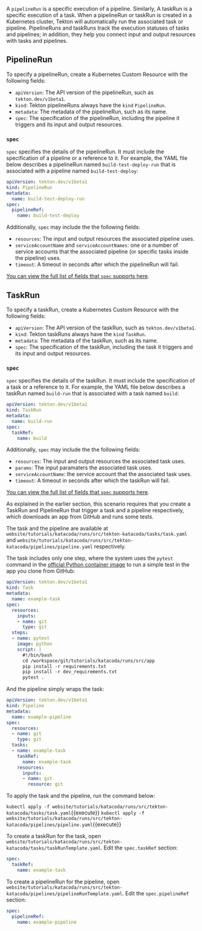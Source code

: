 A `pipelineRun` is a specific execution of a pipeline. Similarly, A taskRun is a
specific execution of a task. When a pipelineRun or taskRun is
created in a Kubernetes cluster, Tekton will automatically run the associated
task or pipeline. PipelineRuns and taskRuns track the execution statuses of
tasks and pipelines; in addition, they help you connect input and output
resources with tasks and pipelines.

## PipelineRun

To specify a pipelineRun, create a Kubernetes Custom Resource with the
following fields:

* `apiVersion`: The API version of the pipelineRun, such as `tekton.dev/v1beta1`.
* `kind`: Tekton pipelineRuns always have the `kind` `PipelineRun`.
* `metadata`: The metadata of the pipelineRun, such as its name.
* `spec`: The specification of the pipelineRun, including the pipeline it triggers
and its input and output resources.

### `spec`

`spec` specifies the details of the pipelineRun. It must include the
specification of a pipeline or a reference to it. For example, the YAML
file below describes a pipelineRun named `build-test-deploy-run` that is
associated with a pipeline named `build-test-deploy`:

```yaml
apiVersion: tekton.dev/v1beta1
kind: PipelineRun
metadata:
  name: build-test-deploy-run
spec:
  pipelineRef:
    name: build-test-deploy
```

Additionally, `spec` may include the the following fields:

* `resources`: The input and output resources the associated pipeline uses.
* `serviceAccountName` and `serviceAccountNames`: one or a number of service
accounts that the associated pipeline (or specific tasks inside the pipeline)
uses.
* `timeout`: A timeout in seconds after which the pipelineRun will fail.

[You can view the full list of fields that `spec` supports here](https://tekton.dev/docs/pipelines/pipelineruns/).

## TaskRun

To specify a taskRun, create a Kubernetes Custom Resource with the
following fields:

* `apiVersion`: The API version of the taskRun, such as `tekton.dev/v1beta1`.
* `kind`: Tekton taskRuns always have the `kind` `TaskRun`.
* `metadata`: The metadata of the taskRun, such as its name.
* `spec`: The specification of the taskRun, including the task it triggers
and its input and output resources.

### `spec`

`spec` specifies the details of the taskRun. It must include the
specification of a task or a reference to it. For example, the YAML
file below describes a taskRun named `build-run` that is
associated with a task named `build`:

```yaml
apiVersion: tekton.dev/v1beta1
kind: TaskRun
metadata:
  name: build-run
spec:
  taskRef:
    name: build
```

Additionally, `spec` may include the the following fields:

* `resources`: The input and output resources the associated task uses.
* `params`: The input paramaters the associated task uses.
* `serviceAccountName`: the service account that the associated task uses.
* `timeout`: A timeout in seconds after which the taskRun will fail.

[You can view the full list of fields that `spec` supports here](https://tekton.dev/docs/pipelines/taskruns/).

As explained in the earlier section, this scenario requires that you
create a TaskRun and PipelineRun that
trigger a task and a pipeline respectively, which downloads an app
from GitHub and runs some tests.

The task and the pipeline are available at
`website/tutorials/katacoda/runs/src/tekton-katacoda/tasks/task.yaml` and
`website/tutorials/katacoda/runs/src/tekton-katacoda/pipelines/pipeline.yaml`
respectively.

The task includes only one step, where
the system uses the `pytest` command in the [official Python container image](https://hub.docker.com/_/python)
to run a simple test in the app you clone from GitHub:

```yaml
apiVersion: tekton.dev/v1beta1
kind: Task
metadata:
  name: example-task
spec:
  resources:
    inputs:
    - name: git
      type: git
  steps:
  - name: pytest
    image: python
    script: |
      #!/bin/bash
      cd /workspace/git/tutorials/katacoda/runs/src/app
      pip install -r requirements.txt
      pip install -r dev_requirements.txt
      pytest .
```

And the pipeline simply wraps the task:

```yaml
apiVersion: tekton.dev/v1beta1
kind: Pipeline
metadata:
  name: example-pipeline
spec:
  resources:
  - name: git
    type: git
  tasks:
  - name: example-task
    taskRef:
      name: example-task
    resources:
      inputs:
      - name: git
        resource: git
```

To apply the task and the pipeline, run the command below:

`kubectl apply -f website/tutorials/katacoda/runs/src/tekton-katacoda/tasks/task.yaml`{{execute}}
`kubectl apply -f website/tutorials/katacoda/runs/src/tekton-katacoda/pipelines/pipeline.yaml`{{execute}}

To create a taskRun for the task, open
`website/tutorials/katacoda/runs/src/tekton-katacoda/tasks/taskRunTemplate.yaml`.
Edit the `spec.taskRef` section:

```yaml
spec:
  taskRef:
    name: example-task
```

To create a pipelineRun for the pipeline, open
`website/tutorials/katacoda/runs/src/tekton-katacoda/pipelines/pipelineRunTemplate.yaml`.
Edit the `spec.pipelineRef` section:

```yaml
spec:
  pipelineRef:
    name: example-pipeline
```
